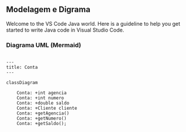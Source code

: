 ## Modelagem e Digrama

Welcome to the VS Code Java world. Here is a guideline to help you get started to write Java code in Visual Studio Code.

### Diagrama UML (Mermaid)
```mermaid

---
title: Conta
---

classDiagram
    
    Conta: +int agencia
    Conta: +int numero
    Conta: +double saldo
    Conta: +Cliente cliente
    Conta: +getAgencia()
    Conta: +getNumero()
    Conta: +getSaldo();


```